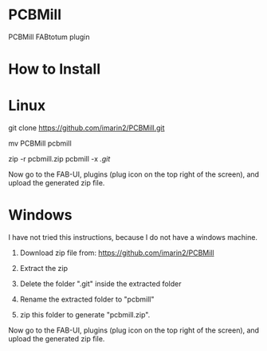PCBMill
=======

PCBMill FABtotum plugin

How to Install
==============

Linux
=====

git clone https://github.com/imarin2/PCBMill.git

mv PCBMill pcbmill

zip -r pcbmill.zip pcbmill -x *.git*

Now go to the FAB-UI, plugins (plug icon on the top right of the screen), and upload the generated zip file.

Windows
=======

I have not tried this instructions, because I do not have a windows machine.

1. Download zip file from: https://github.com/imarin2/PCBMill

2. Extract the zip

3. Delete the folder ".git" inside the extracted folder

4. Rename the extracted folder to "pcbmill"

5. zip this folder to generate "pcbmill.zip".

Now go to the FAB-UI, plugins (plug icon on the top right of the screen), and upload the generated zip file.

